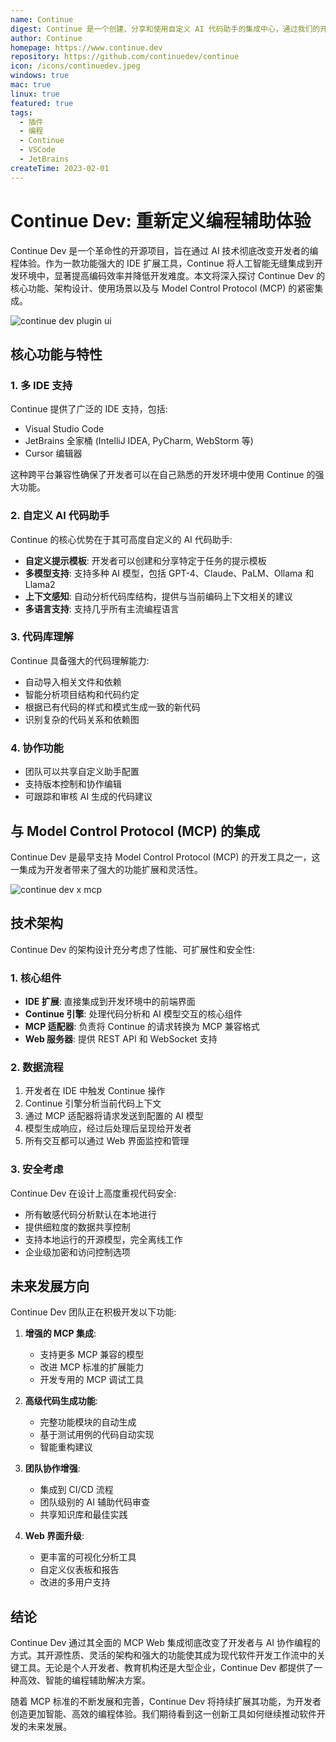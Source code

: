 ```yaml
---
name: Continue
digest: Continue 是一个创建、分享和使用自定义 AI 代码助手的集成中心，通过我们的开源 IDE 插件和模型、规则、提示、文档及其他构建模块的集成中心
author: Continue
homepage: https://www.continue.dev
repository: https://github.com/continuedev/continue
icon: /icons/continuedev.jpeg
windows: true
mac: true
linux: true
featured: true
tags:
  - 插件
  - 编程
  - Continue
  - VSCode
  - JetBrains
createTime: 2023-02-01
---
```


# Continue Dev: 重新定义编程辅助体验

Continue Dev 是一个革命性的开源项目，旨在通过 AI 技术彻底改变开发者的编程体验。作为一款功能强大的 IDE 扩展工具，Continue 将人工智能无缝集成到开发环境中，显著提高编码效率并降低开发难度。本文将深入探讨 Continue Dev 的核心功能、架构设计、使用场景以及与 Model Control Protocol (MCP) 的紧密集成。

![continue dev plugin ui](/images/continuedev-ui.png)

## 核心功能与特性

### 1. 多 IDE 支持

Continue 提供了广泛的 IDE 支持，包括:

- Visual Studio Code
- JetBrains 全家桶 (IntelliJ IDEA, PyCharm, WebStorm 等)
- Cursor 编辑器

这种跨平台兼容性确保了开发者可以在自己熟悉的开发环境中使用 Continue 的强大功能。

### 2. 自定义 AI 代码助手

Continue 的核心优势在于其可高度自定义的 AI 代码助手:

- **自定义提示模板**: 开发者可以创建和分享特定于任务的提示模板
- **多模型支持**: 支持多种 AI 模型，包括 GPT-4、Claude、PaLM、Ollama 和 Llama2
- **上下文感知**: 自动分析代码库结构，提供与当前编码上下文相关的建议
- **多语言支持**: 支持几乎所有主流编程语言

### 3. 代码库理解

Continue 具备强大的代码理解能力:

- 自动导入相关文件和依赖
- 智能分析项目结构和代码约定
- 根据已有代码的样式和模式生成一致的新代码
- 识别复杂的代码关系和依赖图

### 4. 协作功能

- 团队可以共享自定义助手配置
- 支持版本控制和协作编辑
- 可跟踪和审核 AI 生成的代码建议

## 与 Model Control Protocol (MCP) 的集成

Continue Dev 是最早支持 Model Control Protocol (MCP) 的开发工具之一，这一集成为开发者带来了强大的功能扩展和灵活性。

![continue dev x mcp](/images/continue-x-mcp.png)

## 技术架构

Continue Dev 的架构设计充分考虑了性能、可扩展性和安全性:

### 1. 核心组件

- **IDE 扩展**: 直接集成到开发环境中的前端界面
- **Continue 引擎**: 处理代码分析和 AI 模型交互的核心组件
- **MCP 适配器**: 负责将 Continue 的请求转换为 MCP 兼容格式
- **Web 服务器**: 提供 REST API 和 WebSocket 支持

### 2. 数据流程

1. 开发者在 IDE 中触发 Continue 操作
2. Continue 引擎分析当前代码上下文
3. 通过 MCP 适配器将请求发送到配置的 AI 模型
4. 模型生成响应，经过后处理后呈现给开发者
5. 所有交互都可以通过 Web 界面监控和管理

### 3. 安全考虑

Continue Dev 在设计上高度重视代码安全:

- 所有敏感代码分析默认在本地进行
- 提供细粒度的数据共享控制
- 支持本地运行的开源模型，完全离线工作
- 企业级加密和访问控制选项

## 未来发展方向

Continue Dev 团队正在积极开发以下功能:

1. **增强的 MCP 集成**:

   - 支持更多 MCP 兼容的模型
   - 改进 MCP 标准的扩展能力
   - 开发专用的 MCP 调试工具

2. **高级代码生成功能**:

   - 完整功能模块的自动生成
   - 基于测试用例的代码自动实现
   - 智能重构建议

3. **团队协作增强**:

   - 集成到 CI/CD 流程
   - 团队级别的 AI 辅助代码审查
   - 共享知识库和最佳实践

4. **Web 界面升级**:
   - 更丰富的可视化分析工具
   - 自定义仪表板和报告
   - 改进的多用户支持

## 结论

Continue Dev 通过其全面的 MCP Web 集成彻底改变了开发者与 AI 协作编程的方式。其开源性质、灵活的架构和强大的功能使其成为现代软件开发工作流中的关键工具。无论是个人开发者、教育机构还是大型企业，Continue Dev 都提供了一种高效、智能的编程辅助解决方案。

随着 MCP 标准的不断发展和完善，Continue Dev 将持续扩展其功能，为开发者创造更加智能、高效的编程体验。我们期待看到这一创新工具如何继续推动软件开发的未来发展。
